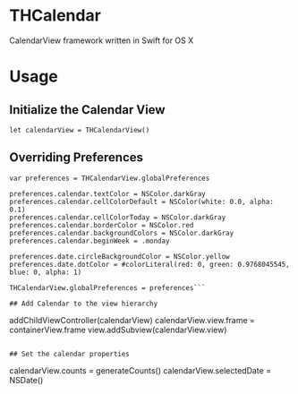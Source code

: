 # THCalendar


CalendarView framework written in Swift for OS X

# Usage

## Initialize the Calendar View

```
let calendarView = THCalendarView()
```

## Overriding Preferences

```
var preferences = THCalendarView.globalPreferences

preferences.calendar.textColor = NSColor.darkGray
preferences.calendar.cellColorDefault = NSColor(white: 0.0, alpha: 0.1)
preferences.calendar.cellColorToday = NSColor.darkGray
preferences.calendar.borderColor = NSColor.red
preferences.calendar.backgroundColors = NSColor.darkGray
preferences.calendar.beginWeek = .monday

preferences.date.circleBackgroundColor = NSColor.yellow
preferences.date.dotColor = #colorLiteral(red: 0, green: 0.9768045545, blue: 0, alpha: 1)

THCalendarView.globalPreferences = preferences```

## Add Calendar to the view hierarchy

```
addChildViewController(calendarView)
calendarView.view.frame = containerView.frame
view.addSubview(calendarView.view)
```

## Set the calendar properties

```
calendarView.counts = generateCounts()
calendarView.selectedDate = NSDate()
```

